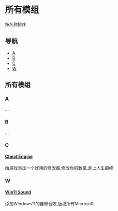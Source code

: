 # 所有模组

按名称排序

## 导航

* [A](#A)
* [B](#B)
* [C](#C)
* [W](#W)

## 所有模组

### A

...

### B

...

### C

#### [Cheat Engine](https://github.com/LorisYounger/VUPSimulator.WorkShop/tree/main/mod/1100_CheatEngine)

给游戏添加一个好用的修改器,修改你的数值,走上人生巅峰

### W

#### [Win11 Sound](https://github.com/LorisYounger/VUPSimulator.WorkShop/tree/main/mod/0501_Win11_Sound)

添加Windows11的自带音效,版权所有Microsoft